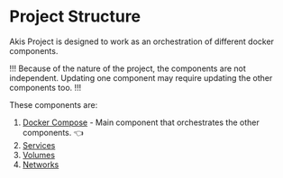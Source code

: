 # Project Structure

Akis Project is designed to work as an orchestration of different docker components.

!!!
Because of the nature of the project, the components are not independent. Updating one component may require updating the other components too.
!!!

These components are:

1. [Docker Compose](/project-structure/docker-compose/) - Main component that orchestrates the other components. :point_left:
2. [Services](/project-structure/services/)
3. [Volumes](/project-structure/volumes/)
4. [Networks](/project-structure/networks/)
